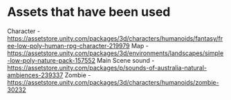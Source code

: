 # Assets that have been used

Character - https://assetstore.unity.com/packages/3d/characters/humanoids/fantasy/free-low-poly-human-rpg-character-219979
Map - https://assetstore.unity.com/packages/3d/environments/landscapes/simple-low-poly-nature-pack-157552
Main Scene sound - https://assetstore.unity.com/packages/p/sounds-of-australia-natural-ambiences-239337
Zombie - https://assetstore.unity.com/packages/3d/characters/humanoids/zombie-30232
